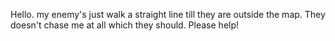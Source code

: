 Hello. my enemy's just walk a straight line till they are outside the map. They doesn't chase me at all which they should. Please help!